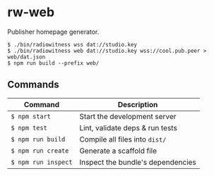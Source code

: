 # rw-web
Publisher homepage generator.

```
$ ./bin/radiowitness wss dat://studio.key
$ ./bin/radiowitness web dat://studio.key wss://cool.pub.peer > web/dat.json
$ npm run build --prefix web/
```

## Commands
Command                | Description                                      |
-----------------------|--------------------------------------------------|
`$ npm start`          | Start the development server
`$ npm test`           | Lint, validate deps & run tests
`$ npm run build`      | Compile all files into `dist/`
`$ npm run create`     | Generate a scaffold file
`$ npm run inspect`    | Inspect the bundle's dependencies
